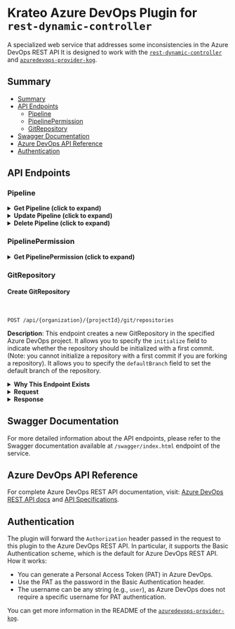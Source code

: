 # Krateo Azure DevOps Plugin for `rest-dynamic-controller`

A specialized web service that addresses some inconsistencies in the Azure DevOps REST API
It is designed to work with the [`rest-dynamic-controller`](https://github.com/krateoplatformops/rest-dynamic-controller/) and [`azuredevops-provider-kog`](https://github.com/krateoplatformops/azuredevops-provider-kog-chart).

## Summary

- [Summary](#summary)
- [API Endpoints](#api-endpoints)
  - [Pipeline](#pipeline)
  - [PipelinePermission](#pipelinepermission)
  - [GitRepository](#gitrepository)
- [Swagger Documentation](#swagger-documentation)
- [Azure DevOps API Reference](#azuredevops-api-reference)
- [Authentication](#authentication)

## API Endpoints

### Pipeline

<details>
<summary><b>Get Pipeline (click to expand)</b></summary>
<br/>

**Description**:
This endpoint retrieves a specific pipeline by its ID in the specified Azure DevOps project.
It returns the pipeline details, including its ID, name, and other metadata.

**Why This Endpoint Exists**:
- The standard Azure DevOps REST API return the `folder` field with an "escaped backslash" as prefix like `"folder":"\\test-folder"`.
- This endpoint returns the `folder` field without the "escaped backslash" prefix, allowing a correct comparison with the `folder` field set in the `spec` of the `Pipeline` resource.

<details>
<summary><b>Request</b></summary>
<br/>

```http
GET /api/{organization}/{project}/pipelines/{id}
```

**Path parameters**:
- `organization` (string, required): The name of the Azure DevOps organization.
- `project` (string, required): The name of the Azure DevOps project.
- `id` (string, required): The ID of the pipeline to retrieve.

**Query parameters**:
- `api-version` (string, required): The version of the Azure DevOps REST API to use. For example, `7.2-preview.1`.

</details>

<details>
<summary><b>Response</b></summary>
<br/>

**Response status codes**:
- `200 OK`: The request was successful and the pipeline details are returned.
- `400 Bad Request`: The request is invalid. Ensure that the `organization`, `project`, and `id` parameters are correct.
- `401 Unauthorized`: The request is not authorized. Ensure that the `Authorization` header is set correctly.
- `500 Internal Server Error`: An unexpected error occurred while processing the request.

**Response body example**:
```json
{
  "_links":{
    "self":{
      "href":"string"
      },
    "web":{
      "href":"string"
    }
  },
  "configuration":{
    "path":"pipelines/test_inner_pipeline.yml",
    "repository":{
      "id":"string",
      "type":"azureReposGit"
    },
    "type":"yaml"
  },
  "folder":"test-folder-kog", // Adjusted field
  "id":49,
  "name":"test-pipeline-kog-1",
  "revision":1,
  "url":"string"
}
```

</details>
</details>

<details>
<summary><b>Update Pipeline (click to expand)</b></summary>
<br/>

**Description**:
This endpoint updates an existing pipeline in the specified Azure DevOps project.
In particular, it allows you to change the pipeline's name, folder, and configuration details such as the path to the configuration file.

**Why This Endpoint Exists**:
- The standard Azure DevOps REST API does not have a `/pipelines/{id}` endpoint for updating pipelines.
- In order to update a pipeline, you need to use the `/build/definitions/{id}` endpoint, which is not consistent with the `/pipelines/{id}` endpoint used for retrieving pipelines.
- This endpoint provides a consistent way to update pipelines using the `/pipelines/{id}` endpoint and the same request body schema as the `POST /pipelines` endpoint of Azure DevOps REST API.
- In particular, the plugin creates a `BuildDefinitionMinimal` object starting from the request body and then performs a `PUT` request to the `/build/definitions/{id}` endpoint of Azure DevOps REST API.
- A needed adjustement related to the repository type is performed, as the Azure DevOps REST API returns different values for the `repository.type` field depending on the endpoint used to retrieve the pipeline. For instance, even if a pipeline is linked to a `azureReposGit` repository, the `/build/definitions/{id}` endpoint returns `repository.type` as `TfsGit`, while the `/pipelines/{id}` endpoint returns `repository.type` as `azureReposGit`.
- Moreover, since this endpoint under the hood uses the `/build/definitions/{id}` Azure DevOps endpoint, the plugin set the correct `api-version` parameter needed to update a pipeline using the `/build/definitions/{id}` endpoint (`7.2-preview.7`).

> Currently, the `api-version` parameter is passed as an environment variable to the plugin by the related Helm chart.

<details><summary><b>Request</b></summary>
<br/>

```http
PUT /api/{organization}/{project}/pipelines/{id}
```

**Path parameters**:
- `organization` (string, required): The name of the Azure DevOps organization.
- `project` (string, required): The name of the Azure DevOps project.
- `id` (string, required): The ID of the pipeline to update.

**Request body example**:
```json
{
  "configuration":{
    "path":"pipelines/inner_folder/another_config.yml",
    "repository":{
      "id":"string",
      "type":"azureReposGit"
    },
    "type":"yaml"
  },
  "folder":"test-folder-kog",
  "name":"test-pipeline-kog-1-v2",
  "revision":"3"
}
```

</details>

<details><summary><b>Response</b></summary>
<br/>

**Response status codes**:
- `200 OK`: The pipeline was successfully updated.
- `400 Bad Request`: The request body is invalid or the pipeline ID does not exist.
- `401 Unauthorized`: The request is not authorized. Ensure that the `Authorization` header is set correctly.
- `404 Not Found`: The specified pipeline does not exist in the project.
- `500 Internal Server Error`: An unexpected error occurred while processing the request.

**Response body example**:
```json
{
  "_links":{
    "self":{
      "href":"string"
      },
    "web":{
      "href":"string"
    }
  },
  "configuration":{
    "path":"pipelines/test_inner_pipeline.yml",
    "repository":{
      "id":"string",
      "type":"azureReposGit" // Adjusted field
    },
    "type":"yaml"
  },
  "folder":"test-folder-kog", // Adjusted field
  "id":49,
  "name":"test-pipeline-kog-1",
  "revision":1,
  "url":"string"
}
```

</details>
</details>

<details>
<summary><b>Delete Pipeline (click to expand)</b></summary>
<br/>

**Description**:
This endpoint deletes a specific pipeline by its ID in the specified Azure DevOps project.

**Why This Endpoint Exists**:
- The standard Azure DevOps REST API does not have a `/pipelines/{id}` endpoint for deleting pipelines.
- In order to delete a pipeline, you need to use the `/build/definitions/{id}` endpoint, which currently support a different `api-version` parameter when compared to the `/pipelines/{id}` endpoint used for retrieving pipelines.
- This endpoint sets the correct `api-version` parameter needed to delete a pipeline using the `/build/definitions/{id}` endpoint (`7.2-preview.7`).

> Currently, the `api-version` parameter is passed as an environment variable to the plugin by the related Helm chart.

<details><summary><b>Request</b></summary>
<br/>

```http
DELETE /api/{organization}/{project}/pipelines/{id}
```

**Path parameters**:
- `organization` (string, required): The name of the Azure DevOps organization.
- `project` (string, required): The name of the Azure DevOps project.
- `id` (string, required): The ID of the pipeline to delete.

**Query parameters**:
- `api-version` (string, required): The version of the Azure DevOps REST API
  to use. For example, `7.2-preview.7`.

</details>

<details><summary><b>Response</b></summary>
<br/>

**Response status codes**:
- `204 No Content`: The pipeline was successfully deleted.
- `400 Bad Request`: The request is invalid or the pipeline ID does not exist.
- `401 Unauthorized`: The request is not authorized. Ensure that the `Authorization` header is set correctly.
- `404 Not Found`: The specified pipeline does not exist in the project.
- `500 Internal Server Error`: An unexpected error occurred while processing the request.

</details>
</details>

### PipelinePermission

<details>
<summary><b>Get PipelinePermission (click to expand)</b></summary>
<br/>

```http
GET /api/{organization}/{project}/pipelines/pipelinepermissions/{resourceType}/{resourceId}
```

**Description**: 
Given a `ResourceType` and `ResourceId`, it returns authorized definitions for that resource.
More precisely, it returns the list of `pipelines` that have permissions to access the specified resource and the fact whether `allPipelines` have access to it.

**Why This Endpoint Exists**:
- The standard Azure DevOps REST API does not return the `allPipelines` property when said property is set to `authorized: false` on Azure DevOps (default behavior).
- This endpoint checks if the response from the Azure DevOps REST API contains the `allPipelines` property and, if not, it adds it with a value of `authorized: false`.

<details>
<summary><b>Request</b></summary>

**Path parameters**:
- `organization` (string, required): The name of the Azure DevOps organization.
- `project` (string, required): The name of the Azure DevOps project.
- `resourceType` (string, required): The type of resource for which permissions are being requested (e.g., `repository`, `environment`, `queue`).
- `resourceId` (string, required): The ID of the resource for which permissions are being requested.

**Query parameters**:
- `api-version` (string, required): The version of the Azure DevOps REST API to use. For example, `7.2-preview.2`.
</details>

<details>
<summary><b>Response</b></summary>

**Response status codes**:
- `200 OK`: The request was successful.
- `401 Unauthorized`: The request is not authorized. Ensure that the `Authorization` header is set correctly.
- `500 Internal Server Error`: An unexpected error occurred while processing the request.

**Response body example**:
```json
{
  "resource": {
    "type":"environment",
    "id":"7"
  },
  "allPipelines":{
    "authorized":false // Adjusted field
  },
  "pipelines": [
    {
      "id":14,
      "authorized":true,
      "authorizedBy": {
        "displayName":"<REDACTED>",
        "id":"<REDACTED>",
        "uniqueName":"<REDACTED>",
        "descriptor":"<REDACTED>"
      },
      "authorizedOn":"2025-06-30T14:33:02.06Z"
    },
    {
      "id":15,
      "authorized":true,
      "authorizedBy": {
        "displayName":"<REDACTED>",
        "id":"<REDACTED>",
        "uniqueName":"<REDACTED>",
        "descriptor":"<REDACTED>"
      },
      "authorizedOn":"2025-06-30T14:33:02.06Z"
    }
  ]
}
```
</details>
</details>

### GitRepository

#### Create GitRepository

<br/>

```http
POST /api/{organization}/{projectId}/git/repositories
```

**Description**:
This endpoint creates a new GitRepository in the specified Azure DevOps project.
It allows you to specify the `initialize` field to indicate whether the repository should be initialized with a first commit. (Note: you cannot initialize a repository with a first commit if you are forking a repository).
It allows you to specify the `defaultBranch` field to set the default branch of the repository.

<details>
<summary><b>Why This Endpoint Exists</b></summary>
<br/>

- The standard Azure DevOps REST API has two different request body schemas for creating (`POST`) and updating (`PATCH`) Git repositories. In particular, the field `defaultBranch` is only available in the `PATCH` request body.
- This endpoint allows you to create a Git repository with the `defaultBranch` field, which is not supported in the standard Azure DevOps REST API for the `POST` request body. Practially performing a `PATCH` operation on the repository immediately after creation.
- Moreover, it allows you to initialize the repository with a first commit by setting the `initialize` field to `true`.
- In addition, it performs additional validations related to branch existence (for forks) and repository initialization. For instance auto-initialization of the repository with a first commit on the `defaultBranch` branch when the `initialize` field is set to `false` or omitted but the `defaultBranch` field is set to a branch name.
- Another additional validation is that it checks if the `sourceRef` branch exists in the parent repository when forking a repository. If it does not exist, it returns a `400 Bad Request` error.

</details>

<details>
<summary><b>Request</b></summary>

**Path parameters**:
- `organization` (string, required): The name of the Azure DevOps organization.
- `projectId` (string, required): The ID or name of the Azure DevOps project.

**Query parameters**:
- `api-version` (string, required): The version of the Azure DevOps REST API to use. For example, `7.2-preview.2`.
- `sourceRef` (string, optional): The source reference for the repository. This is typically a branch name (e.g., `refs/heads/main`).

**Request body example**:
```json
{
  "name": "string",
  "defaultBranch": "string",    // Adjusted field
  "initialize": true,           // Adjusted field

  // From here, optional, fork-related fields:
  "parentRepository": {
    "id": "4b8c6f64-5717-4562-b3fc-2c963f66afa6",
    "project": {
      "id": "3fa85f64-5717-4562-b3fc-2c963f66afa6",
    }
  },
  "project": {
    "id": "3fa85f64-5717-4562-b3fc-2c963f66afa6",
  }
}
```

> The field `projectId` (path parameter) can be either the project ID or the project name. The fields `project.id` and `parentRepository.project.id` in the request body must be the project ID (not the project name) and are required when forking a repository. If you are not forking a repository, you have to omit these fields.

</details>

<details>
<summary><b>Response</b></summary>

**Response status codes**:
- `201 Created`: The GitRrepository was successfully created.
- `202 Accepted`: The GitRrepository was successfully created but `defaultBranch` specified in the request body does not exist in the repository.
- `400 Bad Request`: The request body is invalid, the `sourceRef` branch does not exist in the parent repository or other validation errors occurred.
- `401 Unauthorized`: The request is not authorized. Ensure that the `Authorization` header is set correctly.
- `500 Internal Server Error`: An unexpected error occurred while processing the request.

**Response body example**:
```json
{
  "_links": {
    "links": {
      "additionalProp1": {},
      "additionalProp2": {},
      "additionalProp3": {}
    }
  },
  "creationDate": "2025-07-06T12:28:03.454Z",
  "defaultBranch": "string",
  "id": "3fa85f64-5717-4562-b3fc-2c963f66afa6",
  "isDisabled": true,
  "isFork": true,
  "isInMaintenance": true,
  "name": "string",
  "parentRepository": {
    "collection": {
      "avatarUrl": "string",
      "id": "3fa85f64-5717-4562-b3fc-2c963f66afa6",
      "name": "string",
      "url": "string"
    },
    "id": "3fa85f64-5717-4562-b3fc-2c963f66afa6",
    "isFork": true,
    "name": "string",
    "project": {
      "abbreviation": "string",
      "defaultTeamImageUrl": "string",
      "description": "string",
      "id": "3fa85f64-5717-4562-b3fc-2c963f66afa6",
      "lastUpdateTime": "2025-07-06T12:28:03.454Z",
      "name": "string",
      "revision": 0,
      "state": "deleting",
      "url": "string",
      "visibility": "private"
    },
    "remoteUrl": "string",
    "sshUrl": "string",
    "url": "string"
  },
  "project": {
    "abbreviation": "string",
    "defaultTeamImageUrl": "string",
    "description": "string",
    "id": "3fa85f64-5717-4562-b3fc-2c963f66afa6",
    "lastUpdateTime": "2025-07-06T12:28:03.454Z",
    "name": "string",
    "revision": 0,
    "state": "deleting",
    "url": "string",
    "visibility": "private"
  },
  "remoteUrl": "string",
  "size": 0,
  "sshUrl": "string",
  "url": "string",
  "validRemoteUrls": [
    "string"
  ],
  "webUrl": "string"
}
```

</details>


## Swagger Documentation

For more detailed information about the API endpoints, please refer to the Swagger documentation available at `/swagger/index.html` endpoint of the service.

## Azure DevOps API Reference

For complete Azure DevOps REST API documentation, visit: [Azure DevOps REST API docs](https://learn.microsoft.com/en-us/rest/api/azure/devops/) and [API Specifications](https://github.com/MicrosoftDocs/vsts-rest-api-specs/tree/master).

## Authentication

The plugin will forward the `Authorization` header passed in the request to this plugin to the Azure DevOps REST API.
In particular, it supports the Basic Authentication scheme, which is the default for Azure DevOps REST API.
How it works:
- You can generate a Personal Access Token (PAT) in Azure DevOps.
- Use the PAT as the password in the Basic Authentication header.
- The username can be any string (e.g., `user`), as Azure DevOps does not require a specific username for PAT authentication.

You can get more information in the README of the [`azuredevops-provider-kog`](https://github.com/krateoplatformops/azuredevops-provider-kog-chart#authentication).
